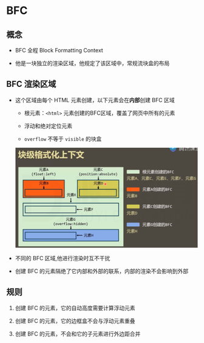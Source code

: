 # BFC

## 概念

- BFC 全程 Block Formatting Context

- 他是一块独立的渲染区域，他规定了该区域中，常规流块盒的布局

## BFC 渲染区域

- 这个区域由每个 HTML 元素创建，以下元素会在**内部**创建 BFC 区域

  - 根元素：`<html>` 元素创建的BFC区域，覆盖了网页中所有的元素

  - 浮动和绝对定位元素

  - `overflow` 不等于 `visible` 的块盒

  ![格式化上下文](image/格式化上下文.png)

- 不同的 BFC 区域,他进行渲染时互不干扰

- 创建 BFC 的元素隔绝了它内部和外部的联系，内部的渲染不会影响到外部

## 规则

1. 创建 BFC 的元素，它的自动高度需要计算浮动元素

2. 创建 BFC 的元素，它的边框盒不会与浮动元素重叠

3. 创建 BFC 的元素，不会和它的子元素进行外边距合并

